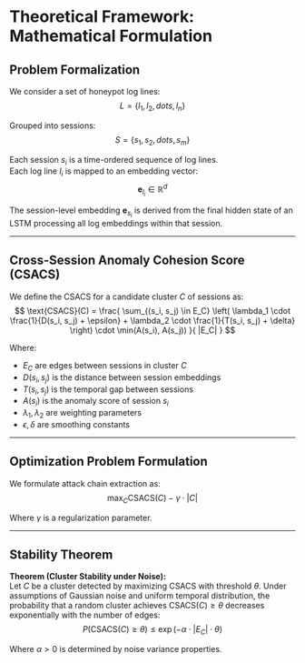 
# Theoretical Framework: Mathematical Formulation

## Problem Formalization

We consider a set of honeypot log lines:  
$$
L = \{l_1, l_2, \,dots, l_n\}
$$

Grouped into sessions:  
$$
S = \{s_1, s_2, \,dots, s_m\}
$$

Each session $s_i$ is a time-ordered sequence of log lines.  
Each log line $l_i$ is mapped to an embedding vector:  
$$
\mathbf{e}_{l_i} \in \mathbb{R}^d
$$

The session-level embedding $\mathbf{e}_{s_i}$ is derived from the final hidden state of an LSTM processing all log embeddings within that session.

---

## Cross-Session Anomaly Cohesion Score (CSACS)

We define the CSACS for a candidate cluster $C$ of sessions as:
$$
\text{CSACS}(C) = \frac{ \sum_{(s_i, s_j) \in E_C} \left( \lambda_1 \cdot \frac{1}{D(s_i, s_j) + \epsilon} + \lambda_2 \cdot \frac{1}{T(s_i, s_j) + \delta} \right) \cdot \min(A(s_i), A(s_j)) }{ |E_C| }
$$

Where:  
- $E_C$ are edges between sessions in cluster $C$  
- $D(s_i, s_j)$ is the distance between session embeddings  
- $T(s_i, s_j)$ is the temporal gap between sessions  
- $A(s_i)$ is the anomaly score of session $s_i$  
- $\lambda_1, \lambda_2$ are weighting parameters  
- $\epsilon, \delta$ are smoothing constants

---

## Optimization Problem Formulation

We formulate attack chain extraction as:
$$
\max_{C} \text{CSACS}(C) - \gamma \cdot |C|
$$

Where $\gamma$ is a regularization parameter.

---

## Stability Theorem

**Theorem (Cluster Stability under Noise):**  
Let $C$ be a cluster detected by maximizing CSACS with threshold $\theta$. Under assumptions of Gaussian noise and uniform temporal distribution, the probability that a random cluster achieves $\text{CSACS}(C) \geq \theta$ decreases exponentially with the number of edges:
$$
P(\text{CSACS}(C) \geq \theta) \leq \exp\left( -\alpha \cdot |E_C| \cdot \theta \right)
$$

Where $\alpha > 0$ is determined by noise variance properties.
